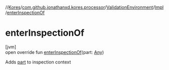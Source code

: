 //[Kores](../../../../index.md)/[com.github.jonathanxd.kores.processor](../../index.md)/[ValidationEnvironment](../index.md)/[Impl](index.md)/[enterInspectionOf](enter-inspection-of.md)

# enterInspectionOf

[jvm]\
open override fun [enterInspectionOf](enter-inspection-of.md)(part: [Any](https://kotlinlang.org/api/latest/jvm/stdlib/kotlin/-any/index.html))

Adds [part](enter-inspection-of.md) to inspection context
